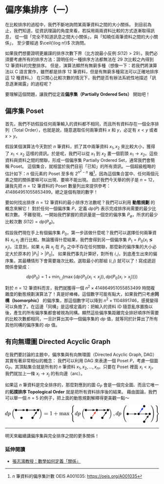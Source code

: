 # 偏序集排序（一）

在比較排序的過程中，我們不斷地詢問某兩筆資料之間的大小關係。
到目前為止，我們知道，從資訊理論的角度來看，若採用兩兩資料比較的方式逐漸取得訊息，
從一個「完全不知道訊息之間大小關係」，與「知曉任兩筆資料之間的大小關係」，
至少要經過 $\ceil{\log n!}$ 次詢問。

如果我們想要證明更嚴謹的排序次數下界（比方說最小反例 $S(12) > 29$）。我們必須要考慮所有的排序方法：證明任何一種排序方法都無法在 29 次比較之內得到 12 筆資料的完整排序。
但是，演算法顯然有無窮多種（想像一下：若我們將演算法以 C 語言實作，雖然都是排序 12 筆資料，但是有無窮多種寫法可以正確地排序這 12 種資料。）
在只關心比較次數的情況下，我們是否有辦法系統性地描述「訊息逐漸揭露」的過程呢？

要理解這個問題，讓我們從定義**偏序集（Partially Ordered Sets）** 開始吧！

<!-- 今天來簡單介紹**偏序集（Partially Ordered Sets）**、**線性延伸（Linear Extension）**、以及由 Frank Hwang 與 Shen Lin 定義的**排序效率（Efficiency）**。
以圖論語言來說明的話，我們今天想介紹的是**有向無環圖（Directed Acyclic Graph）**、**拓撲順序（Topological Order）**、以及基於這兩個觀念定義出來的排序效率。 -->

## 偏序集 Poset

首先，我們不妨假設任何兩筆輸入的資料都不相同，而且所有資料存在一個全序排列（Total Order），也就是說，隨意選取任何兩筆資料 $x$ 和 $y$，必定有 $x < y$ 或者 $x > y$。

假設某個演算法今天對於 $n$ 筆資料，抓了其中兩筆資料 $x_1, x_2$ 來比較大小，獲得了 $x_1 < x_2$ 這樣的資訊。於是呢，我們可以從 $x_1$ 到 $x_2$ 畫一個箭頭 $x_1\to x_2$。這些資料與資料之間的關聯，形成一個偏序集 Partially Ordered Set，通常我們會簡稱 Poset。
這個集合，就相當於我們目前「已知」的所有資訊。一個超級粗略的估計如下：$n$ 個元素的 Poset 至多有 $2^{n^2-n}$ 種[^1]，因為這個集合當中、任何兩個元素之間的關係要嘛可以出現、要嘛不能出現。
由於我們今天舉的例子是 $n=12$，讓我先把 $n=12$ 筆資料的 Poset 數量列出來提供參考：$414864951055853499$。總之是個有限的數字！

要如何找出排序 $n=12$ 筆資料的最小排序方法數呢？我們可以利用 **動態規劃** 的概念來解它！
對於任何一個偏序集 $P$，定義 $dp(P)$ 表示完成排序尚需要的最少比較次數。
不難發現，一開始我們掌握的資訊量是一個空的偏序集 $P_\emptyset$，所求的最少比較次數 $S(12) = dp(P_\emptyset)$。

假設我們現在手上有個偏序集 $P_0$，第一步該做什麼呢？我們可以選擇任何兩筆資料 $x_i, x_j$ 進行比較。無論獲得什麼結果，我們會得到另一個偏序集 $P_1 = P_0(x_i \lessgtr x_j)$。注意到，如果 $x_i$ 與 $x_j$ 在 $P_0$ 之中不存在任何關聯，那麼新的偏序集的大小必定大於原本的 $|P_1| > |P_0|$。
如果我們事先計算好，對所有 $i, j$，到底產生出來的偏序集，其最糟情形下會需要幾次比較。選取最小的那組 $(i, j)$ 就可以了！寫成遞迴關係會變成：

$$
dp(P_0) = 1 + \min_{i, j} \left( \max\{dp(P_0(x_i < x_j)), dp(P_0(x_i > x_j))\} \right)
$$

對於 $n=12$ 筆資料而言，我們就獲得一個 $n^2\times 414864951055853499$ 時間複雜度的動態規劃演算法了！真是好棒棒。這個數字可能有點大，如果我們只考慮**同構（Isomorphic）** 的偏序集，那這個數字可以降到 $n^2\times 1104891746$，感覺變得可以負擔了。在這邊「同構」是這樣定義的：把輸入的資料 ID 隨意亂序置換以後，產生的所有偏序集都會被視為同構。顯然這些偏序集距離完全排好順序所需要的比較次數都相同，一旦計算出其中一個偏序集的 $dp$ 值，就等同於計算出了所有其他同構的偏序集的 $dp$ 值。


## 有向無環圖 Directed Acyclic Graph

在我們要討論的主題中，偏序集與有向無環圖（Directed Acyclic Graph, DAG）其實有著非常相似的概念：
我們可以利用 DAG 來表達一個 Poset $P$，考慮一個圖 $G_P$，其頂點集合就是所有的 $n$ 筆資料 $x_1, x_2, \ldots, x_n$。只要在 Poset 裡面 $x_i < x_j$，我們就加上一條 $x_i\to x_j$ 的有向邊（arc）。

如果這 $n$ 筆資料是完全排序的，那麼對應到的圖 $G_P$ 會是一個完全圖、而且它唯一的**拓撲排序 Topological Order** 就是把所有資料排序後的結果。
藉由圖論，我們可以舉一個 $n=5$ 的例子，把上面的動態規劃解釋得更美觀一點～

![](./poset-efficiency0.png)

-----

明天來繼續講偏序集與完全排序之間的更多關係！

<!-- 
-----

如果給定了部分資料之間的大小關係 $P$，顯然存在一些偏序集無法在恰好 $\ceil{\log e(P)}$ 次比較之內排好所有資料的順序。那麼，我們能否退而求其次，如同大多數 $O(n\log n)$ 的排序演算法，允許常數倍數的誤差，在 $O(\ceil{\log e(P)})$ 次之內排好順序呢？

### 備註

Linear Extension 在紡織科學裡面會被翻譯成直線伸長唷…

![](./poset-efficiency1.png) -->

### 延伸閱讀

* [張志鴻教授：數學如何定義「關係」](https://luciuschang.wordpress.com/2016/10/24/%E6%95%B8%E5%AD%B8%E5%A6%82%E4%BD%95%E5%AE%9A%E7%BE%A9%E3%80%8C%E9%97%9C%E4%BF%82%E3%80%8D/)

[^1]: $n$ 筆資料的偏序集計數 OEIS A001035: https://oeis.org/A001035
[^2]: 把同構的偏序集收起來以後的計數 OEIS A000112: https://oeis.org/A000112